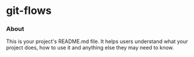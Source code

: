 git-flows
=========

### About

This is your project's README.md file. It helps users understand what your
project does, how to use it and anything else they may need to know.